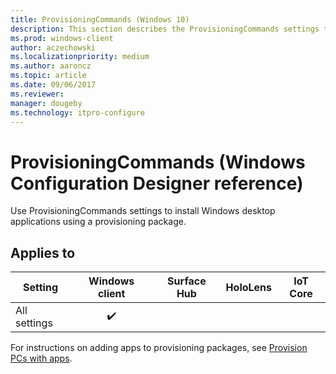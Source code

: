 ```yaml
---
title: ProvisioningCommands (Windows 10)
description: This section describes the ProvisioningCommands settings that you can configure in provisioning packages for Windows 10 using Windows Configuration Designer.
ms.prod: windows-client
author: aczechowski
ms.localizationpriority: medium
ms.author: aaroncz
ms.topic: article
ms.date: 09/06/2017
ms.reviewer: 
manager: dougeby
ms.technology: itpro-configure
---
```


# ProvisioningCommands (Windows Configuration Designer reference)

Use ProvisioningCommands settings to install Windows desktop applications using a provisioning package. 

## Applies to

| Setting   | Windows client | Surface Hub | HoloLens | IoT Core |
| --- | :---: | :---: | :---: | :---: | 
| All settings | ✔️  |  |  |  |  

For instructions on adding apps to provisioning packages, see [Provision PCs with apps](../provisioning-packages/provision-pcs-with-apps.md).




